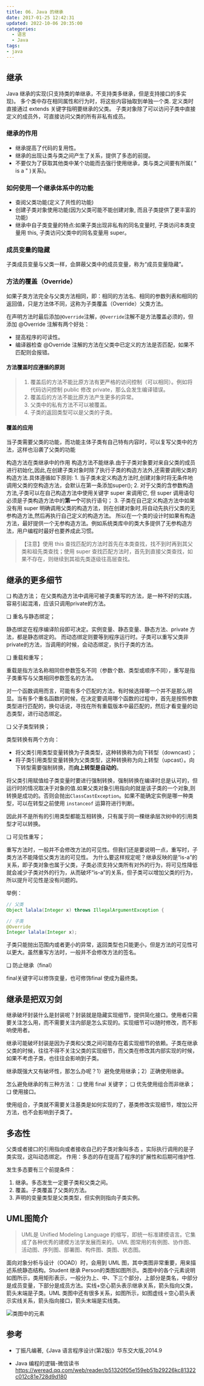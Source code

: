```yaml
---
title: 06. Java 的继承
date: 2017-01-25 12:42:31
updated: 2022-10-06 20:35:00
categories:
  - 语言
  - Java
tags:
- java
---
```


## 继承

Java 继承的实现(只支持类的单继承，不支持类多继承，但是支持接口的多实现)。
多个类中存在相同属性和行为时，将这些内容抽取到单独一个类. 定义类时直接通过 extends 关键字指明要继承的父类。
子类对象除了可以访问子类中直接定义的成员外，可直接访问父类的所有非私有成员。

### 继承的作用

* 继承提高了代码的复用性。
* 继承的出现让类与类之间产生了关系，提供了多态的前提。
* 不要仅为了获取其他类中某个功能而去强行使用继承，类与类之间要有所属( " is a " )关系)。
　　
### 如何使用一个继承体系中的功能

* 查阅父类功能(定义了共性的功能)
* 创建子类对象使用功能(因为父类可能不能创建对象, 而且子类提供了更丰富的功能)
* 继承中自子类变量的特点:如果子类出现非私有的同名变量时, 子类访问本类变量用 this, 子类访问父类中的同名变量用 super。

### 成员变量的隐藏

子类成员变量与父类一样，会屏蔽父类中的成员变量，称为“成员变量隐藏”。

### 方法的覆盖（Override）

如果子类方法完全与父类方法相同，即：相同的方法名、相同的参数列表和相同的返回值，只是方法体不同，这称为子类覆盖（Override）父类方法。

在声明方法时最后添加`@Override`注解，`@Override`注解不是方法覆盖必须的，但添加 @Override 注解有两个好处：

* 提高程序的可读性。
* 编译器检查 @Override 注解的方法在父类中已定义的方法是否匹配，如果不匹配则会报错。

#### 方法覆盖时应遵循的原则

> 1. 覆盖后的方法不能比原方法有更严格的访问控制（可以相同）。例如将代码访问控制 public 修改 private，那么会发生编译错误。
> 2. 覆盖后的方法不能比原方法产生更多的异常。
> 3. 父类中的私有方法不可以被覆盖。
> 4. 子类的返回类型可以是父类的子类。

#### 覆盖的应用

当子类需要父类的功能，而功能主体子类有自己特有内容时，可以复写父类中的方法，这样也沿袭了父类的功能

构造方法在类继承中的作用
     构造方法不能继承.由于子类对象要对来自父类的成员进行初始化,因此,在创建子类对象时除了执行子类的构造方法外,还需要调用父类的构造方法.具体遵循如下原则:
    1. 当子类未定义构造方法时,创建对象时将无条件地调用父类的空构造方法，会默认在第一条添加super();
    2. 对于父类的含参数构造方法,子类可以在自己构造方法中使用关键字 super 来调用它, 但 super 调用语句必须是子类构造方法中的**第一个**可执行语句；
    3. 子类在自己定义构造方法中如果没有用 super 明确调用父类的构造方法，则在创建对象时,将自动先执行父类的无参构造方法,然后再执行自己定义的构造方法。
所以在一个类的设计时如果有构造方法，最好提供一个无参构造方法。例如系统类库中的类大多提供了无参构造方法，用户编程时最好也要养成此习惯。

> 【注意】使用 this 查找匹配的方法时首先在本类查找，找不到时再到其父类和祖先类查找；使用 super 查找匹配方法时，首先到直接父类查找，如果不存在，则继续到其祖先类逐级往高层查找。

## 继承的更多细节

❑ 构造方法；
在父类构造方法中调用可被子类重写的方法，是一种不好的实践，容易引起混淆，应该只调用private的方法。

❑ 重名与静态绑定；

静态绑定在程序编译阶段即可决定。实例变量、静态变量、静态方法、private 方法，都是静态绑定的。
而动态绑定则要等到程序运行时。子类可以重写父类非private的方法，当调用的时候，会动态绑定，执行子类的方法。

❑ 重载和重写；

重载是指方法名称相同但参数签名不同（参数个数、类型或顺序不同），重写是指子类重写与父类相同参数签名的方法。

对一个函数调用而言，可能有多个匹配的方法，有时候选择哪一个并不是那么明显。当有多个重名函数的时候，在决定要调用哪个函数的过程中，首先是按照参数类型进行匹配的，换句话说，寻找在所有重载版本中最匹配的，然后才看变量的动态类型，进行动态绑定。

❑ 父子类型转换；

类型转换有两个方向：

* 将父类引用类型变量转换为子类类型，这种转换称为向下转型（downcast）；
* 将子类引用类型变量转换为父类类型，这种转换称为向上转型（upcast）。向下转型需要强制转换，而**向上转型是自动的**。

将父类引用赋值给子类变量时要进行强制转换，强制转换在编译时总是认可的，但运行时的情况取决于对象的值.如果父类对象引用指向的就是该子类的一个对象,则转换是成功的。否则会抛出`ClassCastException`。如果不能确定实例是哪一种类型，可以在转型之前使用 `instanceof` 运算符进行判断。

因此并不是所有的引用类型都能互相转换，只有属于同一棵继承层次树中的引用类型才可以转换。

❑ 可见性重写；

重写方法时，一般并不会修改方法的可见性。但我们还是要说明一点，重写时，子类方法不能降低父类方法的可见性。
为什么要这样规定呢？继承反映的是“is-a”的关系，即子类对象也属于父类，子类必须支持父类所有对外的行为，将可见性降低就会减少子类对外的行为，从而破坏“is-a”的关系，但子类可以增加父类的行为，所以提升可见性是没有问题的。

举例：

```java
// 父类
Object lalala(Integer x) throws IllegalArgumentException {

// 子类
@Override
Integer lalala(Integer x);
```

子类只能抛出范围内或者更小的异常，返回类型也只能更小，但是方法的可见性可以更大。虽然重写方法时，一般并不会修改方法的签名。

❑ 防止继承（final）

final关键字可以修饰变量，也可修饰final 使成为最终类。

## 继承是把双刃剑

继承破坏封装什么是封装呢？封装就是隐藏实现细节，提供简化接口。使用者只需要关注怎么用，而不需要关注内部是怎么实现的。实现细节可以随时修改，而不影响使用者。

继承可能破坏封装是因为子类和父类之间可能存在着实现细节的依赖。子类在继承父类的时候，往往不得不关注父类的实现细节，而父类在修改其内部实现的时候，如果不考虑子类，也往往会影响到子类。

继承既强大又有破坏性，那怎么办呢？1）避免使用继承；2）正确使用继承。

怎么避免继承的有三种方法：
❑ 使用 final 关键字；
❑ 优先使用组合而非继承；
❑ 使用接口。

使用组合，子类就不需要关注基类是如何实现的了，基类修改实现细节，增加公开方法，也不会影响到子类了。

## 多态性

父类或者接口的引用指向或者接收自己的子类对象叫多态 。实际执行调用的是子类实现，这叫动态绑定。
作用：多态的存在提高了程序的扩展性和后期可维护性.

发生多态要有三个前提条件：

1. 继承。多态发生一定要子类和父类之间。
2. 覆盖。子类覆盖了父类的方法。
3. 声明的变量类型是父类类型，但实例则指向子类实例。

## UML图简介

> UML是 Unified Modeling Language 的缩写，即统一标准建模语言。它集成了各种优秀的建模方法学发展而来的。UML 图常用的有例图、协作图、活动图、序列图、部署图、构件图、类图、状态图。

面向对象分析与设计（OOAD）时，会用到 UML 图，其中类图非常重要，用来描述系统静态结构。Student 继承 Person的类图如图所示。类图中的各个元素说明如图所示，类用矩形表示，一般分为上、中、下三个部分，上部分是类名，中部分是成员变量，下部分是成员方法。实线+空心箭头表示继承关系，箭头指向父类，箭头末端是子类。UML 类图中还有很多关系，如图所示，如图虚线＋空心箭头表示实线关系，箭头指向接口，箭头末端是实线类。

![类图中的元素](https://upload-images.jianshu.io/upload_images/1662509-a3e3088cc59363cd.png?imageMogr2/auto-orient/strip%7CimageView2/2/w/1240)

## 参考

* 丁振凡编著,《Java 语言程序设计(第2版)》华东交大版,2014.9

* Java 编程的逻辑-微信读书
<https://weread.qq.com/web/reader/b51320f05e159eb51b29226kc81322c012c81e728d9d180>
